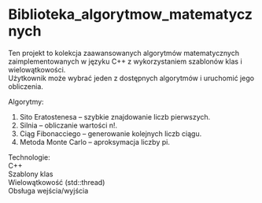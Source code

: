 # Biblioteka_algorytmow_matematycznych

Ten projekt to kolekcja zaawansowanych algorytmów matematycznych zaimplementowanych w języku C++ z wykorzystaniem szablonów klas i wielowątkowości.   
Użytkownik może wybrać jeden z dostępnych algorytmów i uruchomić jego obliczenia.  

Algorytmy:  
1. Sito Eratostenesa – szybkie znajdowanie liczb pierwszych.  
2. Silnia – obliczanie wartości n!.  
3. Ciąg Fibonacciego – generowanie kolejnych liczb ciągu.  
4. Metoda Monte Carlo – aproksymacja liczby pi.

Technologie:  
C++  
Szablony klas  
Wielowątkowość (std::thread)  
Obsługa wejścia/wyjścia  

